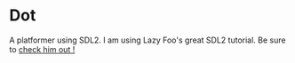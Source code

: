 # Dot
A platformer using SDL2.
I am using Lazy Foo's great SDL2 tutorial. Be sure to [check him out !](http://lazyfoo.net/tutorials/SDL/index.php)
